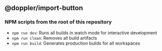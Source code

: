 ## @doppler/import-button

### NPM scripts from the root of this repository

- `npm run dev`: Runs all builds in watch mode for interactive development
- `npm run clean`: Removes all build artifacts
- `npm run build`: Generates production builds for all workspaces
